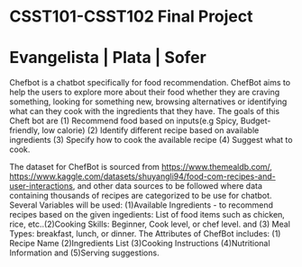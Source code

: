 # CSST101-CSST102 Final Project
<h1> Evangelista | Plata | Sofer</h1>
<title>ChefBot</title>
<p>Chefbot is a chatbot specifically for food recommendation. ChefBot aims to help the users to explore more about their food whether they are craving something, looking for something new, browsing alternatives or identifying what can they cook with the ingredients that they have. The goals of this Cheft bot are (1) Recommend food based on inputs(e.g Spicy, Budget-friendly, low calorie) (2) Identify different recipe based on available ingredients (3) Specify how to cook the available recipe (4) Suggest what to cook.

The dataset for ChefBot is sourced from https://www.themealdb.com/, https://www.kaggle.com/datasets/shuyangli94/food-com-recipes-and-user-interactions, and other data sources to be followed where data containing thousands of recipes are categorized to be use for chatbot. Several Variables will be used: (1)Available Ingredients - to recommend recipes based on the given ingedients: List of food items such as chicken, rice, etc..(2)Cooking Skills: Beginner, Cook level, or chef level. and (3)  Meal Types: breakfast, lunch, or dinner. The Attributes of ChefBot includes: (1) Recipe Name (2)Ingredients List (3)Cooking Instructions (4)Nutritional Information and (5)Serving suggestions.</p>
